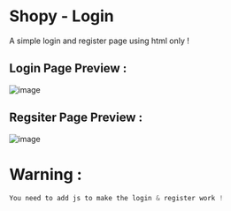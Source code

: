 # Shopy - Login 
A simple login and register page using html only !

## Login Page Preview :
![image](https://user-images.githubusercontent.com/88579983/151616837-5ce2528f-ad48-4120-8a71-e3eeb8c8eda1.png)


## Regsiter Page Preview :
![image](https://user-images.githubusercontent.com/88579983/151616903-4e083a96-dbe6-4fc1-825d-604845499b70.png)





# Warning :
```py
You need to add js to make the login & register work !
```
